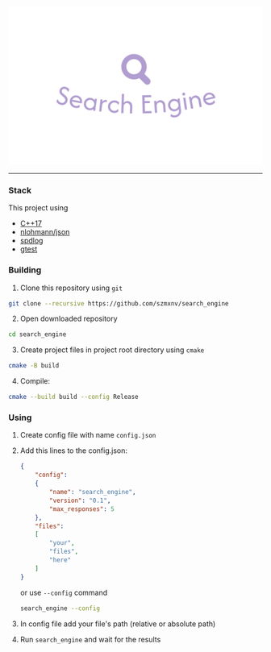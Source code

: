 ![logo img](img/logo.png)

---

### Stack

This project using 
* [C++17](https://en.cppreference.com/w/cpp/17)
* [nlohmann/json](https://github.com/nlohmann/json)
* [spdlog](https://github.com/gabime/spdlog)
* [gtest](https://github.com/google/googletest)

### Building

1. Clone this repository using `git`

```bash
git clone --recursive https://github.com/szmxnv/search_engine
```

2. Open downloaded repository 
```bash
cd search_engine
```

3. Create project files in project root directory using `cmake`
```bash
cmake -B build
```

4. Compile:
```bash
cmake --build build --config Release
```

### Using

1. Create config file with name `config.json`
2. Add this lines to the config.json:
    ```json
    {
        "config": 
        {
            "name": "search_engine",
            "version": "0.1",
            "max_responses": 5
        },
        "files": 
        [
            "your",
            "files",
            "here"
        ]
    }
    ```

    or use `--config` command
    ```bash
    search_engine --config
    ```

3. In config file add your file's path (relative or absolute path)
4. Run `search_engine` and wait for the results 